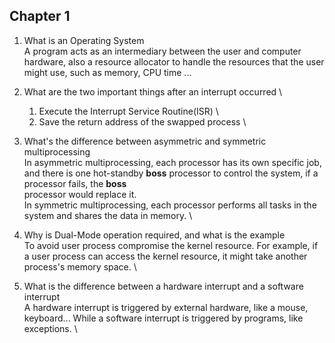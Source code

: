 ## Chapter 1
1. What is an Operating System \
   A program acts as an intermediary between the user and computer hardware, also a resource allocator to handle the resources that the user might use, such as memory, CPU time ...

2. What are the two important things after an interrupt occurred \
   1. Execute the Interrupt Service Routine(ISR) \
   2. Save the return address of the swapped process \

3. What's the difference between asymmetric and symmetric multiprocessing \
   In asymmetric multiprocessing, each processor has its own specific job, and there is one hot-standby **boss** processor to control the system, if a processor fails, the **boss** \
   processor would replace it. \
   In symmetric multiprocessing, each processor performs all tasks in the system and shares the data in memory. \

4. Why is Dual-Mode operation required, and what is the example \
   To avoid user process compromise the kernel resource. For example, if a user process can access the kernel resource, it might take another process's memory space. \

5. What is the difference between a hardware interrupt and a software interrupt \
   A hardware interrupt is triggered by external hardware, like a mouse, keyboard... While a software interrupt is triggered by programs, like exceptions. \
   
